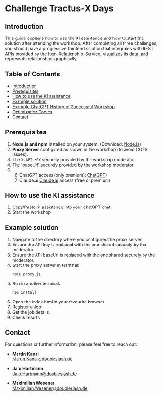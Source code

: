 # Challenge Tractus-X Days

## Introduction
This guide explains how to use the KI assistance and how to start the solution after
attending the workshop. After completing all three challenges,
you should have a progressive frontend solution that integrates
with REST APIs provided by the Item-Relationship-Service, visualizes its data, and represents relationships graphically.

## Table of Contents

- [Introduction](#introduction)
- [Prerequisites](#prerequisites)
- [How to use the KI assistance](#how-to-use-the-ki-assistance)
- [Example solution](#example-solution)
- [Example ChatGPT History of Successful Workshop](#example-chatgpt-history-of-successful-workshop)
- [Optimization Topics](#optimization-topics)
- [Contact](#contact)

## Prerequisites

1. **Node.js and npm** installed on your system. (Download: [Node.js](https://nodejs.org/))
2. **Proxy Server** configured as shown in the workshop (to avoid CORS issues).
3. The `X-API-KEY` securely provided by the workshop moderator.
4. The 'baseUrl' securely provided by the workshop moderator
5. 
   6. ChatGPT access (only premium): [ChatGPT](https://chatgpt.com/))
   7. Claude.ai [Claude.ai](https://claude.ai/new) access (free or premium)

## How to use the KI assistance
1. Copy/Paste [KI assistance](ki-guide.md) into your chatGPT chat.
2. Start the workshop

## Example solution
1. Navigate to the directory where you configured the proxy server.
2. Ensure the API key is replaced with the one shared securely by the moderator.
3. Ensure the API baseUrl is replaced with the one shared securely by the moderator.
4. Start the proxy server in terminal:
   ```bash
   node proxy.js
5. Run in another terminal:
   ```bash
   npm install
6. Open the index.html in your favourite browser
7. Register a Job
8. Get the job details
9. Check results

## Contact

For questions or further information, please feel free to reach out:

- **Martin Kanal**  
  [Martin.Kanal@doubleslash.de](mailto:Martin.Kanal@doubleslash.de)

- **Jaro Hartmann**  
  [Jaro.Hartmann@doubleslash.de](mailto:Jaro.Hartmann@doubleslash.de)

- **Maximilian Wesener**  
  [Maximilian.Wesener@doubleslash.de](mailto:Maximilian.Wesener@doubleslash.de)
